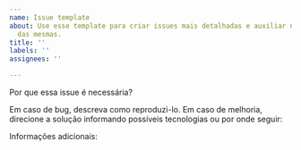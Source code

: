 ```yaml
---
name: Issue template
about: Use esse template para criar issues mais detalhadas e auxiliar na resolução
  das mesmas.
title: ''
labels: ''
assignees: ''

---
```


Por que essa issue é necessária?

Em caso de bug, descreva como reproduzi-lo. Em caso de melhoria, direcione a solução informando possíveis tecnologias ou por onde seguir:

Informações adicionais:
